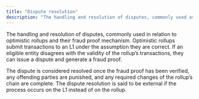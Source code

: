 ```yaml
---
title: "Dispute resolution"
description: "The handling and resolution of disputes, commonly used as a term in relation to optimistic rollups and their fraud proof mechanism."
---
```


The handling and resolution of disputes, commonly used in relation to optimistic rollups and their fraud proof mechanism. Optimistic rollups submit transactions to an L1 under the assumption they are correct. If an eligible entity disagrees with the validity of the rollup’s transactions, they can issue a dispute and generate a fraud proof.

The dispute is considered resolved once the fraud proof has been verified, any offending parties are punished, and any required changes of the rollup’s chain are complete. The dispute resolution is said to be external if the process occurs on the L1 instead of on the rollup.